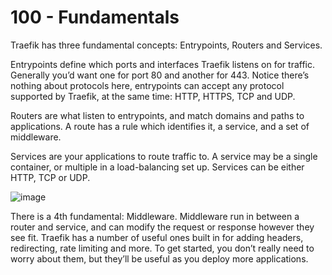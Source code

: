 # 100 - Fundamentals

Traefik has three fundamental concepts: Entrypoints, Routers and Services.

Entrypoints define which ports and interfaces Traefik listens on for traffic. Generally you’d want one for port 80 and another for 443. Notice there’s nothing about protocols here, entrypoints can accept any protocol supported by Traefik, at the same time: HTTP, HTTPS, TCP and UDP.

Routers are what listen to entrypoints, and match domains and paths to applications. A route has a rule which identifies it, a service, and a set of middleware.

Services are your applications to route traffic to. A service may be a single container, or multiple in a load-balancing set up. Services can be either HTTP, TCP or UDP.

![image](https://user-images.githubusercontent.com/12828104/122052058-8e16dd00-cde5-11eb-81b3-7007cb9e4b91.png)

There is a 4th fundamental: Middleware. Middleware run in between a router and service, and can modify the request or response however they see fit. Traefik has a number of useful ones built in for adding headers, redirecting, rate limiting and more. To get started, you don’t really need to worry about them, but they’ll be useful as you deploy more applications.
